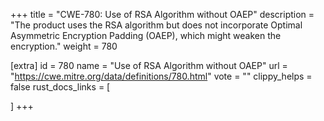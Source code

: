 +++
title = "CWE-780: Use of RSA Algorithm without OAEP"
description	= "The product uses the RSA algorithm but does not incorporate Optimal Asymmetric Encryption Padding (OAEP), which might weaken the encryption."
weight = 780

[extra]
id = 780
name = "Use of RSA Algorithm without OAEP"
url = "https://cwe.mitre.org/data/definitions/780.html"
vote = ""
clippy_helps = false
rust_docs_links = [
	
]
+++

